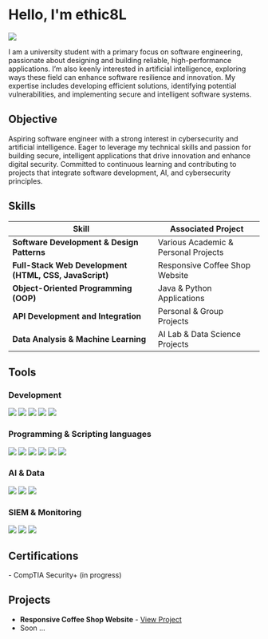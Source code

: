 # Hello, I'm ethic8L
<a href="https://www.linkedin.com/in/artsiom-litvinchuk-a1750a29a/"><img src="https://img.shields.io/badge/-LinkedIn-0072b1?&style=for-the-badge&logo=linkedin&logoColor=white" /></a>

I am a university student with a primary focus on software engineering, passionate about designing and building reliable, high-performance applications. I’m also keenly interested in artificial intelligence, exploring ways these field can enhance software resilience and innovation. My expertise includes developing efficient solutions, identifying potential vulnerabilities, and implementing secure and intelligent software systems.

## Objective

Aspiring software engineer with a strong interest in cybersecurity and artificial intelligence. Eager to leverage my technical skills and passion for building secure, intelligent applications that drive innovation and enhance digital security. Committed to continuous learning and contributing to projects that integrate software development, AI, and cybersecurity principles.


## Skills

| Skill                                         | Associated Project         |
|-----------------------------------------------|----------------------------|
| **Software Development & Design Patterns**    | Various Academic & Personal Projects |
| **Full-Stack Web Development (HTML, CSS, JavaScript)** | Responsive Coffee Shop Website   |
| **Object-Oriented Programming (OOP)**         | Java & Python Applications |
| **API Development and Integration**           | Personal & Group Projects |
| **Data Analysis & Machine Learning**          | AI Lab & Data Science Projects |


## Tools

### Development
<div> <img src="https://img.shields.io/badge/-Visual_Studio_Code-007ACC?&style=for-the-badge&logo=Visual-Studio-Code&logoColor=white" /> <img src="https://img.shields.io/badge/-Git-F05032?&style=for-the-badge&logo=Git&logoColor=white" /> <img src="https://img.shields.io/badge/-Docker-2496ED?&style=for-the-badge&logo=Docker&logoColor=white" /> <img src="https://img.shields.io/badge/-GitHub-181717?&style=for-the-badge&logo=GitHub&logoColor=white" /> <img src="https://img.shields.io/badge/-IntelliJ_IDEA-000000?&style=for-the-badge&logo=IntelliJ-IDEA&logoColor=white" /> </div>

### Programming & Scripting languages 

<div> <img src="https://img.shields.io/badge/-Python-3776AB?&style=for-the-badge&logo=Python&logoColor=white" /> <img src="https://img.shields.io/badge/-Java-007396?&style=for-the-badge&logo=Java&logoColor=white" /> <img src="https://img.shields.io/badge/-JavaScript-F7DF1E?&style=for-the-badge&logo=JavaScript&logoColor=black" /> <img src="https://img.shields.io/badge/-HTML5-E34F26?&style=for-the-badge&logo=HTML5&logoColor=white" /> <img src="https://img.shields.io/badge/-CSS3-1572B6?&style=for-the-badge&logo=CSS3&logoColor=white" /> <img src="https://img.shields.io/badge/-Bash_Scripting-4EAA25?&style=for-the-badge&logo=GNU-Bash&logoColor=white" /> </div>


### AI & Data

<div> <img src="https://img.shields.io/badge/-Jupyter_Notebook-F37626?&style=for-the-badge&logo=Jupyter&logoColor=white" /> <img src="https://img.shields.io/badge/-TensorFlow-FF6F00?&style=for-the-badge&logo=TensorFlow&logoColor=white" /> <img src="https://img.shields.io/badge/-Pandas-150458?&style=for-the-badge&logo=pandas&logoColor=white" /> </div>

### SIEM & Monitoring

<div> <img src="https://img.shields.io/badge/-Microsoft_Sentinel-0078D4?&style=for-the-badge&logo=Microsoft&logoColor=white" /> <img src="https://img.shields.io/badge/-Splunk-000000?&style=for-the-badge&logo=Splunk&logoColor=white" /> <img src="https://img.shields.io/badge/-Elastic-005571?&style=for-the-badge&logo=Elastic&logoColor=white" /> </div>


## Certifications
<div>
- CompTIA Security+ (in progress)
</div>

## Projects
- **Responsive Coffee Shop Website** - [View Project](https://github.com/ethic8L/coffe-shop-website.git)
- Soon ...
